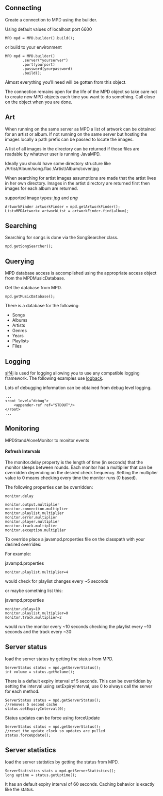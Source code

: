 ## Connecting

Create a connection to MPD using the builder.

Using default values of localhost port 6600

```
MPD mpd = MPD.builder().build();
```

or build to your environment

```
MPD mpd = MPD.builder()
        .server("yourserver")
        .port(yourport)
        .password(yourpassword)
        .build();
```

Almost everything you'll need will be gotten from this object.

The connection remains open for the life of the MPD object so take care not to create new MPD objects each time you want
to do something. Call close on the object when you are done.

## Art

When running on the same server as MPD a list of artwork can be obtained for an artist or album. If not running on the
same server but hosting the images locally a path prefix can be passed to locate the images.

A list of all images in the directory can be returned if those files are readable by whatever user is running JavaMPD.

Ideally you should have some directory structure like /Artist/Album/song.flac /Artist/Album/cover.jpg

When searching for artist images assumptions are made that the artist lives in her own directory. Images in the artist
directory are returned first then images for each album are returned.

supported image types:
_jpg_ and _png_

```
ArtworkFinder artworkFinder = mpd.getArtworkFinder();
List<MPDArtwork> artworkList = artworkFinder.find(album);
```

## Searching

Searching for songs is done via the SongSearcher class.

```
mpd.getSongSearcher();
```

## Querying

MPD database access is accomplished using the appropriate access object from the MPDMusicDatabase.

Get the database from MPD.

```
mpd.getMusicDatabase();
```

There is a database for the following:

- Songs
- Albums
- Artists
- Genres
- Years
- Playlists
- Files

## Logging

[slf4j](http://www.slf4j.org/) is used for logging allowing you to use any compatible logging framework. The following
examples use [logback](http://logback.qos.ch/).

Lots of debugging information can be obtained from debug level logging.

```
...
<root level="debug">
    <appender-ref ref="STDOUT"/>
</root>
...
```

## Monitoring

MPDStandAloneMonitor to monitor events

#### Refresh Intervals

The monitor.delay property is the length of time (in seconds) that the monitor sleeps between rounds. Each monitor has a
multiplier that can be overridden depending on the desired check frequency. Setting the multiplier value to 0 means
checking every time the monitor runs (0 based).

The following properties can be overridden:

```
monitor.delay

monitor.output.multiplier
monitor.connection.multiplier
monitor.playlist.multiplier
monitor.error.multiplier
monitor.player.multiplier
monitor.track.multiplier
monitor.exception.multiplier
```

To override place a javampd.properties file on the classpath with your desired overrides:

For example:

javampd.properties

```
monitor.playlist.multiplier=4
```

would check for playlist changes every ~5 seconds

or maybe something list this:

javampd.properties

```
monitor.delay=10
monitor.playlist.multiplier=0
monitor.track.multiplier=2
```

would run the monitor every ~10 seconds checking the playlist every ~10 seconds and the track every ~30

## Server status

load the server status by getting the status from MPD.

```
ServerStatus status = mpd.getServerStatus();
int volume = status.getVolume();
```

There is a default expiry interval of 5 seconds. This can be overridden by setting the interval using setExpiryInterval,
use 0 to always call the server for each method.

```
ServerStatus status = mpd.getServerStatus();
//removes 5 second cache
status.setExpiryInterval(0);    
```

Status updates can be force using forceUpdate

```
ServerStatus status = mpd.getServerStatus();
//reset the update clock so updates are pulled
status.forceUpdate();
```

## Server statistics

load the server statistics by getting the status from MPD.

```
ServerStatistics stats = mpd.getServerStatistics();
long uptime = status.getUptime();
```

It has an default expiry interval of 60 seconds. Caching behavior is exactly like the status.
